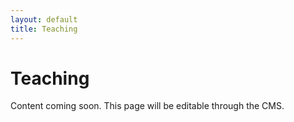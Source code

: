 ```yaml
---
layout: default
title: Teaching
---
```


# Teaching

Content coming soon. This page will be editable through the CMS.

